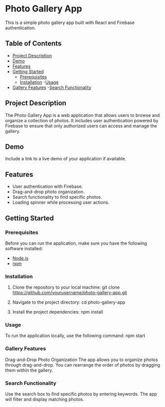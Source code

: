 # Photo Gallery App

This is a simple photo gallery app built with React and Firebase authentication.

## Table of Contents

- [Project Description](#project-description)
- [Demo](#demo)
- [Features](#features)
- [Getting Started](#getting-started)
  - [Prerequisites](#prerequisites)
  - [Installation](#installation)
  -[Usage](#usage)
- [Gallery Features](#gallery-features)
-[Search Functionality](#search-functionality)


## Project Description

The Photo Gallery App is a web application that allows users to browse and organize a collection of photos. It includes user authentication powered by Firebase to ensure that only authorized users can access and manage the gallery.

## Demo

Include a link to a live demo of your application if available.

## Features

- User authentication with Firebase.
- Drag-and-drop photo organization.
- Search functionality to find specific photos.
- Loading spinner while processing user actions.

## Getting Started

### Prerequisites

Before you can run the application, make sure you have the following software installed:

- [Node.js](https://nodejs.org/)
- [npm](https://www.npmjs.com/)

### Installation

1. Clone the repository to your local machine:
   git clone https://github.com/yourusername/photo-gallery-app.git

2. Navigate to the project directory:
    cd photo-gallery-app
3. Install the project dependencies:
    npm install

### Usage
To run the application locally, use the following command:
npm start

### Gallery Features
Drag-and-Drop Photo Organization
The app allows you to organize photos through drag-and-drop. You can rearrange the order of photos by dragging them within the gallery.

### Search Functionality
Use the search box to find specific photos by entering keywords. The app will filter and display matching photos.